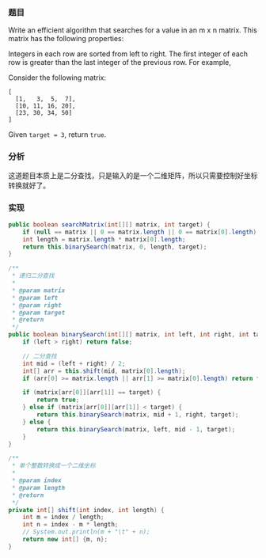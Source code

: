 ### 题目

Write an efficient algorithm that searches for a value in an m x n matrix. This matrix has the following properties:

Integers in each row are sorted from left to right.
The first integer of each row is greater than the last integer of the previous row.
For example,

Consider the following matrix:

```
[
  [1,   3,  5,  7],
  [10, 11, 16, 20],
  [23, 30, 34, 50]
]
```

Given `target = 3`, return `true`.

### 分析

这道题目本质上是二分查找，只是输入的是一个二维矩阵，所以只需要控制好坐标转换就好了。

### 实现

```java
public boolean searchMatrix(int[][] matrix, int target) {
    if (null == matrix || 0 == matrix.length || 0 == matrix[0].length) return false;
    int length = matrix.length * matrix[0].length;
    return this.binarySearch(matrix, 0, length, target);
}

/**
 * 递归二分查找
 *
 * @param matrix
 * @param left
 * @param right
 * @param target
 * @return
 */
public boolean binarySearch(int[][] matrix, int left, int right, int target) {
    if (left > right) return false;

    // 二分查找
    int mid = (left + right) / 2;
    int[] arr = this.shift(mid, matrix[0].length);
    if (arr[0] >= matrix.length || arr[1] >= matrix[0].length) return false;

    if (matrix[arr[0]][arr[1]] == target) {
        return true;
    } else if (matrix[arr[0]][arr[1]] < target) {
        return this.binarySearch(matrix, mid + 1, right, target);
    } else {
        return this.binarySearch(matrix, left, mid - 1, target);
    }
}

/**
 * 单个整数转换成一个二维坐标
 *
 * @param index
 * @param length
 * @return
 */
private int[] shift(int index, int length) {
    int m = index / length;
    int n = index - m * length;
    // System.out.println(m + "\t" + n);
    return new int[] {m, n};
}
```